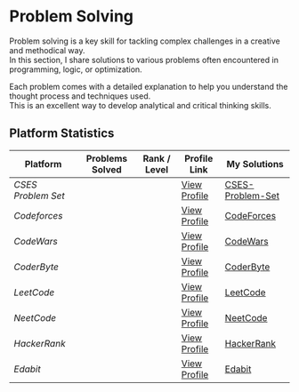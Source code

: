# Problem Solving

Problem solving is a key skill for tackling complex challenges in a creative and methodical way.  
In this section, I share solutions to various problems often encountered in programming, logic, or optimization.

Each problem comes with a detailed explanation to help you understand the thought process and techniques used.  
This is an excellent way to develop analytical and critical thinking skills.


## Platform Statistics

| Platform           | Problems Solved   | Rank / Level | Profile Link                                                      | My Solutions                         |
|--------------------|-------------------|--------------|-------------------------------------------------------------------|--------------------------------------|
| *CSES Problem Set* |                   |              | [View Profile](https://cses.fi/user/300386)                       | [CSES-Problem-Set](CSES-Problem-Set) |
| *Codeforces*       |                   |              | [View Profile](https://codeforces.com/profile/sidi_maadh)         | [CodeForces](CodeForces)             |
| *CodeWars*         |                   |              | [View Profile](https://www.codewars.com/users/sidi-maadh)         | [CodeWars](CodeWars)                 |
| *CoderByte*        |                   |              | [View Profile](https://coderbyte.com/profile/SidiMaadh)           | [CoderByte](CoderByte)               |
| *LeetCode*         |                   |              | [View Profile](https://leetcode.com/sidi_maadh)                   | [LeetCode](LeetCode)                 |
| *NeetCode*         |                   |              | [View Profile](https://leetcode.com/sidi_maadh)                   | [NeetCode](NeetCode)                 |
| *HackerRank*       |                   |              | [View Profile](https://www.hackerrank.com/profile/sidi_maadh)     | [HackerRank](HackerRank)             |
| *Edabit*           |                   |              | [View Profile](https://edabit.com/user/6hBNhkzozeJEKrYBb)         | [Edabit](Edabit)                     |
